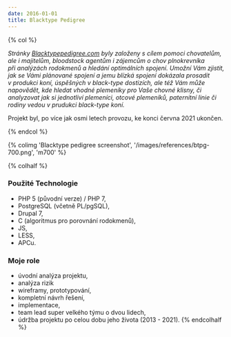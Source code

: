 ```yaml
---
date: 2016-01-01
title: Blacktype Pedigree
---
```

{% col %}

*Stránky [Blacktypepedigree.com](https://blacktypepedigree.com) byly založeny s&nbsp;cílem pomoci chovatelům, 
ale i&nbsp;majitelům, bloodstock agentům i&nbsp;zájemcům o&nbsp;chov plnokrevníka při&nbsp;analýzách rodokmenů a hledání optimálních spojení. 
Umožní Vám zjistit, jak se Vámi plánované spojení a jemu blízká spojení dokázala prosadit v&nbsp;produkci koní, 
úspěšných v&nbsp;black-type dostizích, ale též Vám může napovědět, kde hledat vhodné plemeníky pro&nbsp;Vaše chovné klisny, 
či analyzovat jak si jednotliví plemeníci, otcové plemeníků, paternitní linie či rodiny vedou v&nbsp;prudukci black-type koní.*

Projekt byl, po více jak osmi letech provozu, ke konci června 2021 ukončen.

{% endcol %}

{% colimg 'Blacktype pedigree screenshot', '/images/references/btpg-700.png', 'm700' %}

{% colhalf %}

### Použité Technologie
 * PHP 5 (původní verze) / PHP 7,
 * PostgreSQL (včetně PL/pgSQL),
 * Drupal 7,
 * C (algoritmus pro porovnání rodokmenů),
 * JS,
 * LESS,
 * APCu.

### Moje role
 * úvodní analýza projektu,
 * analýza rizik
 * wireframy, prototypování,
 * kompletní návrh řešení,
 * implementace,
 * team lead super velkého týmu o&nbsp;dvou lidech,
 * údržba projektu po celou dobu jeho života (2013 - 2021).
{% endcolhalf %}

